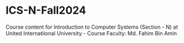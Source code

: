 # ICS-N-Fall2024
Course content for Introduction to Computer Systems (Section - N) at United Internatiional University - Course Faculty: Md. Fahim Bin Amin

